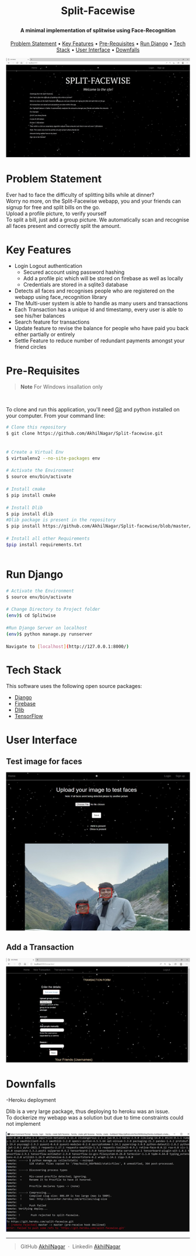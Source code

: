 
<h1 align="center">

  Split-Facewise
  <br>
</h1>

<h4 align="center">A minimal implementation of splitwise using Face-Recognition </h4>



<p align="center">
  <a href="#problem-statement">Problem Statement</a> •
  <a href="#key-features">Key Features</a> •
  <a href="#pre-requisites">Pre-Requisites</a> •
  <a href="#run-django">Run Django</a> •
  <a href="#tech-stack">Tech Stack</a> •
  <a href="#user-interface">User Interface</a> •
  <a href="#license">Downfalls</a>
</p>

![screenshot](https://github.com/AkhilNagar/Split-facewise/blob/master/Screenshots/homepage.jpg)

# Problem Statement
Ever had to face the difficulty of splitting bills while at dinner?
<br>
Worry no more, on the Split-Facewise webapp, you and your friends can signup for free and split bills on the go.
<br>
Upload a profile picture, to verify yourself
<br>
To split a bill, just add a group picture. We automatically scan and recognise all faces present and correctly split the amount.


# Key Features
* Login Logout authentication
  - Secured account using password hashing
  - Add a profile pic which will be stored on firebase as well as locally
  - Credentials are stored in a sqlite3 database
* Detects all faces and recognises people who are registered on the webapp using face_recognition library
* The Multi-user system is able to handle as many users and transactions
* Each Transaction has a unique id and timestamp, every user is able to see his/her balances
* Search feature for transactions
* Update feature to revise the balance for people who have paid you back either partially or entirely
* Settle Feature to reduce number of redundant payments amongst your friend circles



# Pre-Requisites

> **Note**
>For Windows insallation only
<br>

To clone and run this application, you'll need [Git](https://git-scm.com) and python installed on your computer. From your command line:

```bash
# Clone this repository
$ git clone https://github.com/AkhilNagar/Split-facewise.git


# Create a Virtual Env
$ virtualenv2 --no-site-packages env

# Activate the Environment
$ source env/bin/activate

# Install cmake
$ pip install cmake

# Install Dlib
$ pip install dlib
#Dlib package is present in the repository
$ pip install https://github.com/AkhilNagar/Split-facewise/blob/master/dlib-19.19.0-cp38-cp38-win_amd64.whl

# Install all other Requirements
$pip install requirements.txt



```

# Run Django

```bash
# Activate the Environment
$ source env/bin/activate

# Change Directory to Project folder
(env)$ cd Splitwise

#Run Django Server on localhost
(env)$ python manage.py runserver

Navigate to [localhost](http://127.0.0.1:8000/)
```

# Tech Stack

This software uses the following open source packages:

- [Django](https://www.djangoproject.com/)
- [Firebase](https://firebase.google.com/)
- [Dlib](http://dlib.net/)
- [TensorFlow](https://www.tensorflow.org/)


# User Interface

<h2>Test image for faces </h2>

![screenshot](https://github.com/AkhilNagar/Split-facewise/blob/master/Screenshots/Imagetesting.jpg)

<h2>Add a Transaction </h2>

![screenshot](https://github.com/AkhilNagar/Split-facewise/blob/master/Screenshots/transaction.jpg)

# Downfalls

-Heroku deployment

<p>Dlib is a very large package, thus deploying to heroku was an issue.
 <br>
To dockerize my webapp was a solution but due to time constraints could not implement
</p>

![screenshot](https://github.com/AkhilNagar/Split-facewise/blob/master/Screenshots/heroku%20issue.jpg)


---


> GitHub [AkhilNagar](https://github.com/AkhilNagar/) &nbsp;&middot;&nbsp;
> Linkedin [AkhilNagar](https://www.linkedin.com/in/akhil-nagar/)

